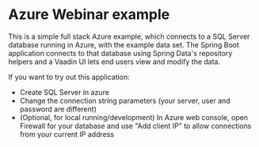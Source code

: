 # Azure Webinar example

This is a simple full stack Azure example, which connects to a SQL Server database running in Azure, with the example data set. The Spring Boot application connects to that database using Spring Data's repository helpers and a Vaadin UI lets end users view and modify the data.

If you want to try out this application:

 * Create SQL Server in azure
 * Change the connection string parameters (your server, user and password are different)
 * (Optional, for local running/development) In Azure web console, open Firewall for your database and use "Add client IP" to allow connections from your current IP address
 
